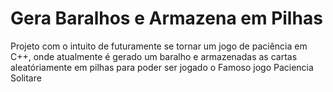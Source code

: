 # Gera Baralhos e Armazena em Pilhas

Projeto com o intuito de futuramente se tornar um jogo de paciência em C++, onde atualmente é gerado um baralho e armazenadas as cartas aleatóriamente em pilhas para poder ser jogado o Famoso jogo Paciencia Solitare
